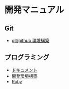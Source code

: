 開発マニュアル
==

Git
--
+ [git/github 環境構築](git/setup)

プログラミング
--
+ [ドキュメント](programming/where_is_documents)
+ [開発環境構築](programming/setup)
+ [Ruby](programming/ruby)
